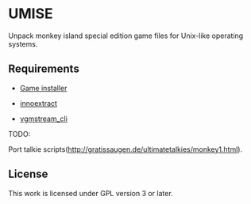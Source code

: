 # UMISE

Unpack monkey island special edition game files for Unix-like operating systems.

## Requirements

- [Game installer](https://www.gog.com/game/the_secret_of_monkey_island_special_edition)

- [innoextract](https://github.com/dscharrer/innoextract)

- [vgmstream_cli](https://github.com/losnoco/vgmstream)


TODO:

Port talkie scripts(http://gratissaugen.de/ultimatetalkies/monkey1.html).

## License

This work is licensed under GPL version 3 or later.
